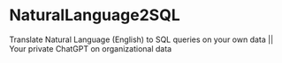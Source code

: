 # NaturalLanguage2SQL
Translate Natural Language (English) to SQL queries on your own data || Your private ChatGPT on organizational data 
